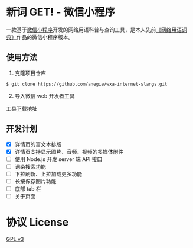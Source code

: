 # 新词 GET! - 微信小程序

一款基于[微信小程序](https://mp.weixin.qq.com/debug/wxadoc/dev/index.html)开发的网络用语科普与查询工具，是本人先前[《网络用语词典》](http://spacekid.me/internet-slangs/)作品的微信小程序版本。

## 使用方法

1. 克隆项目仓库

  ```
  $ git clone https://github.com/anegie/wxa-internet-slangs.git
  ```

2. 导入微信 web 开发者工具

  工具[下载地址](https://mp.weixin.qq.com/debug/wxadoc/dev/devtools/devtools.html)

## 开发计划

- [x] 详情页的富文本排版
- [x] 详情页支持显示图片、音频、视频的多媒体附件
- [ ] 使用 Node.js 开发 server 端 API 接口
- [ ] 词条搜索功能
- [ ] 下拉刷新、上拉加载更多功能
- [ ] 长按保存图片功能
- [ ] 底部 tab 栏
- [ ] 关于页面

# 协议 License

[GPL v3](LICENSE)
